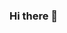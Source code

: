 ### Hi there 👋

<!--
**Kunal-Khairnar-05/Kunal-Khairnar-05** is a ✨ _special_ ✨ repository because its `README.md` (this file) appears on your GitHub profile.

Here are some ideas to get you started:
- 🌱 I’m currently learning C programming language along with JavaScript
- 👯 I’m looking to collaborate on 
- 🤔 I’m looking for help with ...
- 💬 Ask me about ...
- 📫 How to reach me: # 

## Languages
<img align="center" src="https://github-readme-stats.vercel.app/api/top-langs?username=Kunal-Khairnar-05&show_icons=true&locale=en&layout=compact&theme=dark" alt="Kunal-Khairnar-05" />

[![HTML](https://img.shields.io/badge/HTML-Basics-DD4A24?style=for-the-badge&logo=html5&logoColor=white)](https://www.w3schools.com/html/default.asp)
[![CSS](https://img.shields.io/badge/CSS-Basics-254BDD?style=for-the-badge&logo=css3)](https://www.w3schools.com/css/default.asp)

## 📈 Stats
<img align="center" src="https://github-readme-stats.vercel.app/api?username=Kunal-Khairnar-05&show_icons=true&locale=en&theme=dark" alt="Kunal-Khairnar-05" />

<img align="center" src="https://github-readme-streak-stats.herokuapp.com/?user=Kunal-Khairnar-05&theme=dark" alt="Kunal-Khairnar-05" />
